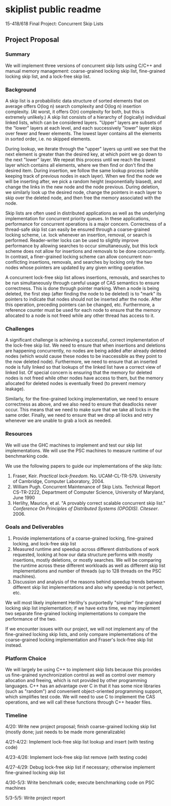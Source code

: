 # skiplist public readme
15-418/618 Final Project: Concurrent Skip Lists


## Project Proposal

### Summary

We will implement three versions of concurrent skip lists using C/C++ and manual memory management: coarse-grained locking skip list, fine-grained locking skip list, and a lock-free skip list. 

### Background

A skip list is a probabilistic data structure of sorted elements that on average offers O(log n) search complexity and O(log n) insertion complexity. (At worst, it offers O(n) complexity for both, but this is extremely unlikely.) A skip list consists of a hierarchy of (logically) individual linked lists, which can be considered layers. "Upper" layers are subsets of the "lower" layers at each level, and each successively "lower" layer skips over fewer and fewer elements. The lowest layer contains all the elements in sorted order, i.e. no skipped elements.

During lookup, we iterate through the "upper" layers up until we see that the next element is greater than the desired key, at which point we go down to the next "lower" layer. We repeat this process until we reach the lowest layer which contains all elements, where we then find or don't find the desired item. During insertion, we follow the same lookup process (while keeping track of previous nodes in each layer). When we find the node we will be inserting after, we pick a random height (exponentially biased), and change the links in the new node and the node previous. During deletion, we similarly look up the desired node, change the pointers in each layer to skip over the deleted node, and then free the memory associated with the node.

Skip lists are often used in distributed applications as well as the underlying implementation for concurrent priority queues. In these applications, performance for concurrent operations is a major concern. Correctness of a thread-safe skip list can easily be ensured through a coarse-grained locking scheme, i.e. lock whenever an insertion, removal, or search is performed. Reader-writer locks can be used to slightly improve performance by allowing searches to occur simultaneously, but this lock scheme does not allow for insertions and removals to be done concurrently. In contrast, a finer-grained locking scheme can allow concurrent non-conflicting insertions, removals, and searches by locking only the two nodes whose pointers are updated by any given writing operation.

A concurrent lock-free skip list allows insertions, removals, and searches to be run simultaneously through careful usage of CAS semantics to ensure correctness. This is done through pointer marking. When a node is being deleted, the first step (after finding the node to be deleted) is to "mark" its pointers to indicate that nodes should not be inserted after the node. After this operation, preceding pointers can be changed, etc. Furthermore, a reference counter must be used for each node to ensure that the memory allocated to a node is not freed while any other thread has access to it. 

### Challenges

A significant challenge is achieving a successful, correct implementation of the lock-free skip list. We need to ensure that when insertions and deletions are happening concurrently, no nodes are being added after already deleted nodes (which would cause these nodes to be inaccessible as they point to the now deleted node). Furthermore, we need to ensure that an inserted node is fully linked so that lookups of the linked list have a correct view of linked list. Of special concern is ensuring that the memory for deleted nodes is not freed while other nodes have access to them, but the memory allocated for deleted nodes is eventually freed (to prevent memory leakage). 

Similarly, for the fine-grained locking implementation, we need to ensure correctness as above, and we also need to ensure that deadlocks never occur.  This means that we need to make sure that we take all locks in the same order. Finally, we need to ensure that we drop all locks and retry whenever we are unable to grab a lock as needed. 

### Resources

We will use the GHC machines to implement and test our skip list implementations. We will use the PSC machines to measure runtime of our benchmarking code.

We use the following papers to guide our implementations of the skip lists:

1. Fraser, Keir. *Practical lock-freedom*. No. UCAM-CL-TR-579. University of Cambridge, Computer Laboratory, 2004.
2. William Pugh. Concurrent Maintenance of Skip Lists. Technical Report CS-TR-2222, Department of Computer Science, University of Maryland, June 1990
3. Herlihy, Maurice, et al. "A provably correct scalable concurrent skip list." *Conference On Principles of Distributed Systems (OPODIS). Citeseer*. 2006.

### Goals and Deliverables

1. Provide implementations of a coarse-grained locking, fine-grained locking, and lock-free skip list
2. Measured runtime and speedup across different distributions of work requested, looking at how our data structure performs with mostly insertions, mostly deletions, or mostly searches. We will be comparing the runtime across these different workloads as well as different skip list implementations and number of threads (up to 128 threads on the PSC machines).
3. Discussion and analysis of the reasons behind speedup trends between different skip list implementations and also why speedup is not perfect, etc.

We will most likely implement Herlihy's purportedly "simpler" fine-grained locking skip list implementation; if we have extra time, we may implement two separate fine-grained locking implementations to compare the performance of the two.

If we encounter issues with our project, we will not implement any of the fine-grained locking skip lists, and only compare implementations of the coarse-grained locking implementation and Fraser's lock-free skip list instead.

### Platform Choice

We will largely be using C++ to implement skip lists because this provides us fine-grained synchronization control as well as control over memory allocation and freeing, which is not provided by other programming languages. C++ has an advantage over C in that it has some nice libraries (such as "random") and convenient object-oriented programming support, which simplifies test code. We will need to use C to implement the CAS operations, and we will call these functions through C++ header files.

### Timeline

4/20: Write new project proposal; finish coarse-grained locking skip list (mostly done; just needs to be made more generalizable)

4/21-4/22: Implement lock-free skip list lookup and insert (with testing code)

4/23-4/26: Implement lock-free skip list remove (with testing code)

4/27-4/29: Debug lock-free skip list if necessary; otherwise implement fine-grained locking skip list

4/30-5/3: Write benchmark code; execute benchmarking code on PSC machines

5/3-5/5: Write project report 